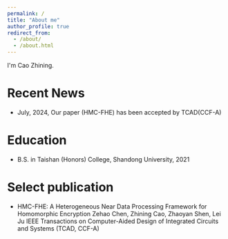 ```yaml
---
permalink: /
title: "About me"
author_profile: true
redirect_from: 
  - /about/
  - /about.html
---
```


I'm Cao Zhining.

Recent News
======
* July, 2024, Our paper (HMC-FHE) has been accepted by TCAD(CCF-A)

Education
======
* B.S. in Taishan (Honors) College, Shandong University, 2021

Select publication
======
* HMC-FHE: A Heterogeneous Near Data Processing Framework for Homomorphic Encryption
  Zehao Chen, Zhining Cao, Zhaoyan Shen, Lei Ju
  IEEE Transactions on Computer-Aided Design of Integrated Circuits and Systems (TCAD, CCF-A)